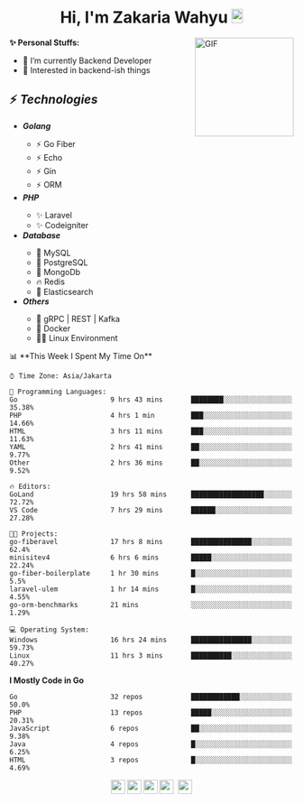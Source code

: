 <h1 align="center">Hi, I'm Zakaria Wahyu <img src="https://github.com/TheDudeThatCode/TheDudeThatCode/blob/master/Assets/Hi.gif" width="20px" height="25px"></h1>

<img align="right" alt="GIF" height="175px" src="https://www.nayakapratama.co.id/wp-content/uploads/2019/07/Website-Maintenance.gif" />

**✨ Personal Stuffs:**
- 🔭 I’m currently Backend Developer
- 🌱 Interested in backend-ish things

<h2>⚡ <i>Technologies</i></h2>
<ul>
<li><strong><i>Golang</i></strong></li>
  <ul>
    <li>⚡ Go Fiber</li>
    <li>⚡ Echo</li>
    <li>⚡ Gin</li>
    <li>⚡ ORM</li>
  </ul>
<li><strong><i>PHP</i></strong></li>
  <ul>
    <li>✨ Laravel</li>
    <li>✨ Codeigniter</li>
  </ul>
<li><strong><i>Database</i></strong></li>
  <ul>
    <li>🐬 MySQL</li>
    <li>🐘 PostgreSQL</li>
    <li>🍃 MongoDb</li>
    <li>🔥 Redis</li>
    <li>🔎 Elasticsearch</li>
  </ul>
  <li><strong><i>Others</i></strong></li>
  <ul>
    <li>💫 gRPC | REST | Kafka</li>
    <li>🐳 Docker</li>
    <li>👨‍💻 Linux Environment</li>
  </ul>
</ul>
<!--START_SECTION:waka-->
📊 **This Week I Spent My Time On** 

```text
⌚︎ Time Zone: Asia/Jakarta

💬 Programming Languages: 
Go                       9 hrs 43 mins       ████████░░░░░░░░░░░░░░░░░   35.38% 
PHP                      4 hrs 1 min         ███░░░░░░░░░░░░░░░░░░░░░░   14.66% 
HTML                     3 hrs 11 mins       ███░░░░░░░░░░░░░░░░░░░░░░   11.63% 
YAML                     2 hrs 41 mins       ██░░░░░░░░░░░░░░░░░░░░░░░   9.77% 
Other                    2 hrs 36 mins       ██░░░░░░░░░░░░░░░░░░░░░░░   9.52%

🔥 Editors: 
GoLand                   19 hrs 58 mins      ██████████████████░░░░░░░   72.72% 
VS Code                  7 hrs 29 mins       ██████░░░░░░░░░░░░░░░░░░░   27.28%

🐱‍💻 Projects: 
go-fiberavel             17 hrs 8 mins       ███████████████░░░░░░░░░░   62.4% 
minisitev4               6 hrs 6 mins        █████░░░░░░░░░░░░░░░░░░░░   22.24% 
go-fiber-boilerplate     1 hr 30 mins        █░░░░░░░░░░░░░░░░░░░░░░░░   5.5% 
laravel-ulem             1 hr 14 mins        █░░░░░░░░░░░░░░░░░░░░░░░░   4.55% 
go-orm-benchmarks        21 mins             ░░░░░░░░░░░░░░░░░░░░░░░░░   1.29%

💻 Operating System: 
Windows                  16 hrs 24 mins      ███████████████░░░░░░░░░░   59.73% 
Linux                    11 hrs 3 mins       ██████████░░░░░░░░░░░░░░░   40.27%

```

**I Mostly Code in Go** 

```text
Go                       32 repos            ████████████░░░░░░░░░░░░░   50.0% 
PHP                      13 repos            █████░░░░░░░░░░░░░░░░░░░░   20.31% 
JavaScript               6 repos             ██░░░░░░░░░░░░░░░░░░░░░░░   9.38% 
Java                     4 repos             █░░░░░░░░░░░░░░░░░░░░░░░░   6.25% 
HTML                     3 repos             █░░░░░░░░░░░░░░░░░░░░░░░░   4.69%

```



<!--END_SECTION:waka-->

<p align="center">
<a href="https://www.linkedin.com/in/zakariawahyu" target="_blank"><img src="https://img.shields.io/badge/linkedin-%230077B5.svg?&style=for-the-badge&logo=linkedin&logoColor=white" height=25></a>
<a href="https://medium.com/@zakariawahyu" target="_blank"><img src="https://img.shields.io/badge/Medium-12100E?style=for-the-badge&logo=medium&logoColor=white" height=25></a>
<a href="https://medium.com/@zakariawahyu" target="_blank"><img src="https://img.shields.io/badge/Portfolio-2300843e?style=for-the-badge&logo=About.me&logoColor=white" height=25></a>
<a href="https://www.twitter.com/_zakariawahyu" target="_blank"><img src="https://img.shields.io/badge/twitter-%231DA1F2.svg?&style=for-the-badge&logo=twitter&logoColor=white" height=25></a> 
<a href="https://www.instagram.com/_zakariawahyu" target="_blank"><img src="https://img.shields.io/badge/instagram-%23E4405F.svg?&style=for-the-badge&logo=instagram&logoColor=white" height=25></a>
